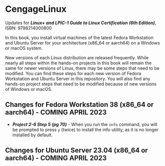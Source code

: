 # CengageLinux
Updates for ***Linux+ and LPIC-1 Guide to Linux Certification (6th Edition)***, ISBN: 9798214000800

In this book, you install virtual machines of the latest Fedora Workstation and Ubuntu Server for your architecture (x86_64 or aarch64) on a Windows or macOS system.

New versions of each Linux distribution are released frequently. While nearly all steps within the hands-on projects in this book will remain the same for newer versions of Linux, there may be some steps that need to be modified. You can find these steps for each new version of Fedora Workstation and Ubuntu Server in this repository. You will also find any hands-on project steps that need to be modified because of new versions of Windows or macOS.

## Changes for Fedora Workstation 38 (x86_64 or aarch64) - COMING APRIL 2023
- ***Project 2-6 Step 5 (pg 70)*** - When you run the `info` command, you will be prompted to press `y` (twice) to install the info utility, as it is no longer installed by default. 

## Changes for Ubuntu Server 23.04 (x86_64 or aarch64) - COMING APRIL 2023
